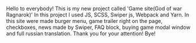 Hello to everybody!
This is my new project called 'Game site(God of war Ragnarok)'
In this project I used JS, SCSS, Swiper js, Webpack and Yarn.
In this site were made burger menu, game trailer right on the page, checkboxes, news made by Swiper, FAQ block, buying game modal window and full russian translation.
Thank you for your attention! Bye!
